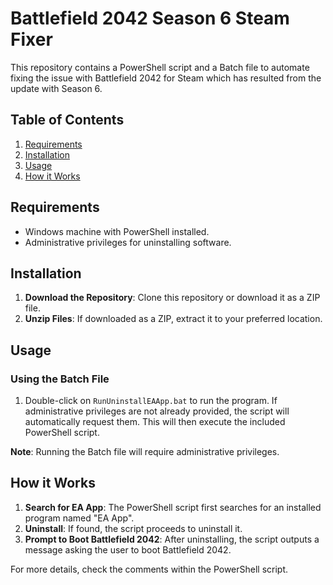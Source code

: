 # Battlefield 2042 Season 6 Steam Fixer

This repository contains a PowerShell script and a Batch file to automate fixing the issue with Battlefield 2042 for Steam which has resulted from the update with Season 6.

## Table of Contents
1. [Requirements](#requirements)
2. [Installation](#installation)
3. [Usage](#usage)
4. [How it Works](#how-it-works)

## Requirements

- Windows machine with PowerShell installed.
- Administrative privileges for uninstalling software.

## Installation

1. **Download the Repository**: Clone this repository or download it as a ZIP file.
2. **Unzip Files**: If downloaded as a ZIP, extract it to your preferred location.

## Usage

### Using the Batch File

1. Double-click on `RunUninstallEAApp.bat` to run the program. If administrative privileges are not already provided, the script will automatically request them. This will then execute the included PowerShell script.

**Note**: Running the Batch file will require administrative privileges.

## How it Works

1. **Search for EA App**: The PowerShell script first searches for an installed program named "EA App".
2. **Uninstall**: If found, the script proceeds to uninstall it.
3. **Prompt to Boot Battlefield 2042**: After uninstalling, the script outputs a message asking the user to boot Battlefield 2042.

For more details, check the comments within the PowerShell script.

